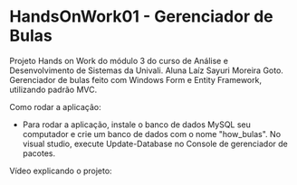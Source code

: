 # HandsOnWork01 - Gerenciador de Bulas

Projeto Hands on Work do módulo 3 do curso de Análise e Desenvolvimento de Sistemas da Univali. 
Aluna Laíz Sayuri Moreira Goto.
Gerenciador de bulas feito com Windows Form e Entity Framework, utilizando padrão MVC.

Como rodar a aplicação: 
- Para rodar a aplicação, instale o  banco de dados MySQL seu computador e crie um banco de dados com o nome "how_bulas". 
No visual studio, execute Update-Database no Console de gerenciador de pacotes.

Vídeo explicando o projeto: 
